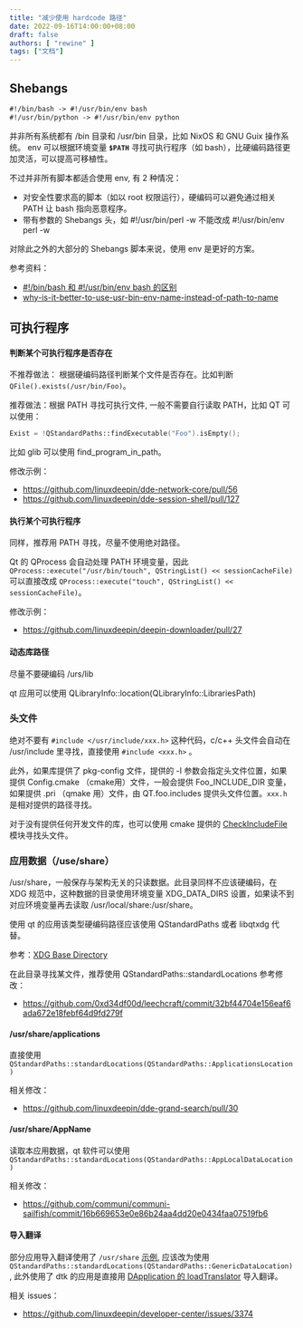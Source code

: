 ```yaml
---
title: "减少使用 hardcode 路径"
date: 2022-09-16T14:00:00+08:00
draft: false
authors: [ "rewine" ]
tags: ["文档"]
---
```


## Shebangs 

```txt
#!/bin/bash -> #!/usr/bin/env bash
#!/usr/bin/python -> #!/usr/bin/env python
```

并非所有系统都有 /bin 目录和 /usr/bin 目录，比如 NixOS 和 GNU Guix 操作系统。
env 可以根据环境变量 **`$PATH`** 寻找可执行程序（如 bash），比硬编码路径更加灵活，可以提高可移植性。

不过并非所有脚本都适合使用 env, 有 2 种情况：
- 对安全性要求高的脚本（如以 root 权限运行），硬编码可以避免通过相关 PATH 让 bash 指向恶意程序。
- 带有参数的 Shebangs 头，如 #!/usr/bin/perl -w 不能改成 #!/usr/bin/env perl -w

对除此之外的大部分的 Shebangs 脚本来说，使用 env 是更好的方案。

参考资料：
- [#!/bin/bash 和 #!/usr/bin/env bash 的区别](https://blog.csdn.net/qq_37164975/article/details/106181500)
- [why-is-it-better-to-use-usr-bin-env-name-instead-of-path-to-name](https://unix.stackexchange.com/questions/29608/why-is-it-better-to-use-usr-bin-env-name-instead-of-path-to-name-as-my)


## 可执行程序

#### 判断某个可执行程序是否存在

不推荐做法：  根据硬编码路径判断某个文件是否存在。比如判断  `QFile().exists(/usr/bin/Foo)`。

推荐做法：根据 PATH 寻找可执行文件, 一般不需要自行读取 PATH，比如 QT 可以使用：

```cpp
Exist = !QStandardPaths::findExecutable("Foo").isEmpty();
```
比如 glib 可以使用 find_program_in_path。

修改示例：
- https://github.com/linuxdeepin/dde-network-core/pull/56
- https://github.com/linuxdeepin/dde-session-shell/pull/127

#### 执行某个可执行程序

同样，推荐用 PATH 寻找，尽量不使用绝对路径。

Qt 的 QProcess 会自动处理 PATH 环境变量，因此 `QProcess::execute("/usr/bin/touch", QStringList() << sessionCacheFile)` 可以直接改成
`QProcess::execute("touch", QStringList() << sessionCacheFile)`。

修改示例：
- https://github.com/linuxdeepin/deepin-downloader/pull/27

#### 动态库路径

尽量不要硬编码 /urs/lib 

qt 应用可以使用 QLibraryInfo::location(QLibraryInfo::LibrariesPath)

### 头文件

绝对不要有 `#include </usr/include/xxx.h>`  这种代码，c/c++ 头文件会自动在 /usr/include 里寻找，直接使用 `#include <xxx.h>` 。

此外，如果库提供了 pkg-config 文件，提供的 -I 参数会指定头文件位置，如果提供 Config.cmake （cmake用）文件，一般会提供  Foo_INCLUDE_DIR 变量，如果提供 .pri （qmake 用）文件，由 QT.foo.includes 提供头文件位置。`xxx.h` 是相对提供的路径寻找。

对于没有提供任何开发文件的库，也可以使用 cmake 提供的 [CheckIncludeFile](https://cmake.org/cmake/help/latest/module/CheckIncludeFile.html) 模块寻找头文件。


### 应用数据（/use/share）

/usr/share，一般保存与架构无关的只读数据。此目录同样不应该硬编码，在 XDG 规范中，这种数据的目录使用环境变量 XDG_DATA_DIRS 设置，如果读不到对应环境变量再去读取 /usr/local/share:/usr/share。

使用 qt 的应用该类型硬编码路径应该使用 QStandardPaths 或者 libqtxdg 代替。

参考：[XDG Base Directory](https://wiki.archlinux.org/title/XDG_Base_Directory)

在此目录寻找某文件，推荐使用 QStandardPaths::standardLocations
参考修改：
- https://github.com/0xd34df00d/leechcraft/commit/32bf44704e156eaf6ada672e18febf64d9fd279f

#### /usr/share/applications

直接使用 `QStandardPaths::standardLocations(QStandardPaths::ApplicationsLocation)`

相关修改：
- https://github.com/linuxdeepin/dde-grand-search/pull/30

#### /usr/share/AppName

读取本应用数据，qt 软件可以使用 `QStandardPaths::standardLocations(QStandardPaths::AppLocalDataLocation)`

相关修改：
- https://github.com/communi/communi-sailfish/commit/16b669653e0e86b24aa4dd20e0434faa07519fb6

#### 导入翻译

部分应用导入翻译使用了 `/usr/share` [示例](https://github.com/linuxdeepin/dde-control-center/blob/ed696dabf41bee19f28758d2589dac20b866c356/src/reset-password-dialog/main.cpp#L63), 应该改为使用 `QStandardPaths::standardLocations(QStandardPaths::GenericDataLocation)`, 此外使用了 dtk 的应用是直接用 [DApplication 的 loadTranslator](https://github.com/linuxdeepin/dtkwidget/blob/f80f48076e1821b06461e1fc330f50ceaff2c812/src/widgets/dapplication.cpp#L776) 导入翻译。

相关 issues：
- https://github.com/linuxdeepin/developer-center/issues/3374